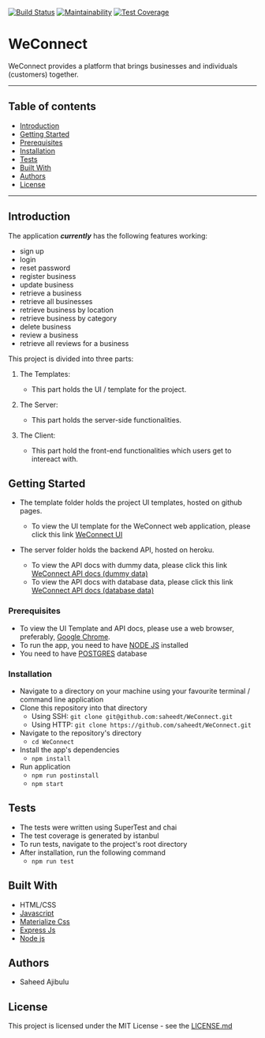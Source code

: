 [![Build Status](https://travis-ci.org/saheedt/WeConnect.svg?branch=develop)](https://travis-ci.org/saheedt/WeConnect)
[![Maintainability](https://api.codeclimate.com/v1/badges/96e045c38f268c4a8c76/maintainability)](https://codeclimate.com/github/saheedt/WeConnect/maintainability)
[![Test Coverage](https://api.codeclimate.com/v1/badges/96e045c38f268c4a8c76/test_coverage)](https://codeclimate.com/github/saheedt/WeConnect/test_coverage)

# WeConnect
WeConnect provides a platform that brings businesses and individuals (customers) together.

---

## Table of contents

- [Introduction](#introduction)
- [Getting Started](#getting-started)
- [Prerequisites](#prerequisites)
- [Installation](#installation)
- [Tests](#tests)
- [Built With](#built-with)
- [Authors](#authors)
- [License](#license)

---

## Introduction
The application **_currently_** has the following features working:
- sign up
- login
- reset password
- register business
- update business
- retrieve a business
- retrieve all businesses
- retrieve business by location
- retrieve business by category
- delete business
- review a business
- retrieve all reviews for a business

This project is divided into three parts:

1. The Templates:
    
    * This part holds the UI / template for the project.

2. The Server:

    * This part holds the server-side functionalities.

3. The Client:

    * This part hold the front-end functionalities which users get to intereact with.

## Getting Started

* The template folder holds the project UI templates, hosted on github pages.
  - To view the UI template for the WeConnect web application, please click this link [WeConnect UI](https://saheedt.github.io/WeConnect/template/landing.html)

* The server folder holds the backend API, hosted on heroku.
  - To view the API docs with dummy data, please click this link [WeConnect API docs (dummy data)](https://weconnect-saheed.herokuapp.com)
  - To view the API docs with database data, please click this link [WeConnect API docs (database data)](https://weconnect-saheed-updated.herokuapp.com)

### Prerequisites
* To view the UI Template and API docs, please use a web browser, preferably, [Google Chrome](https://www.google.com/chrome).
* To run the app, you need to have [NODE JS](https://nodejs.org/en/) installed
* You need to have [POSTGRES](https://www.postgresql.org/) database

### Installation

* Navigate to a directory on your machine using your favourite terminal / command line application
* Clone this repository into that directory
  - Using SSH: ```git clone git@github.com:saheedt/WeConnect.git```
  - Using HTTP: ```git clone https://github.com/saheedt/WeConnect.git```
* Navigate to the repository's directory
    - `cd WeConnect`
* Install the app's dependencies
    - `npm install`
* Run application
    - `npm run postinstall`
    - `npm start`

## Tests

* The tests were written using SuperTest and chai
* The test coverage is generated by istanbul
* To run tests, navigate to the project's root directory
* After installation, run the following command
    - `npm run test`

## Built With

* HTML/CSS
* [Javascript](https://developer.mozilla.org/en-US/docs/Web/JavaScript)
* [Materialize Css](http://materializecss.com/)
* [Express Js](https://expressjs.com/)
* [Node js](https://nodejs.org/en/)

## Authors

* Saheed Ajibulu

## License
This project is licensed under the MIT License - see the [LICENSE.md](https://github.com/saheedt/WeConnect/blob/master/LICENSE)